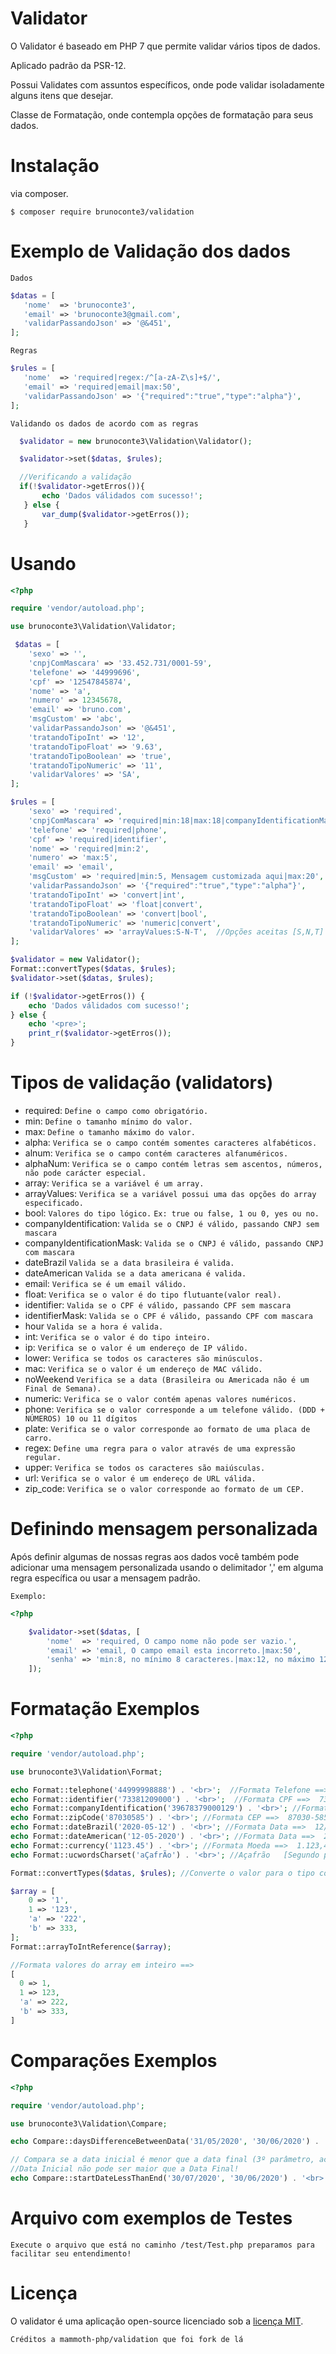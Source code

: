 # Validator

O Validator é baseado em PHP 7 que permite validar vários tipos de dados.

Aplicado padrão da PSR-12.

Possui Validates com assuntos específicos, onde pode validar isoladamente alguns itens que desejar.

Classe de Formatação, onde contempla opções de formatação para seus dados.

# Instalação

via composer.

```
$ composer require brunoconte3/validation
```

# Exemplo de Validação dos dados

`Dados`

```php
$datas = [
   'nome'  => 'brunoconte3',
   'email' => 'brunoconte3@gmail.com',
   'validarPassandoJson' => '@&451',
];
```

`Regras`

```php
$rules = [
   'nome'  => 'required|regex:/^[a-zA-Z\s]+$/',
   'email' => 'required|email|max:50',
   'validarPassandoJson' => '{"required":"true","type":"alpha"}',
];
```

`Validando os dados de acordo com as regras`

```php
  $validator = new brunoconte3\Validation\Validator();

  $validator->set($datas, $rules);

  //Verificando a validação
  if(!$validator->getErros()){
       echo 'Dados válidados com sucesso!';
   } else {
       var_dump($validator->getErros());
   }
```

# Usando

```php
<?php

require 'vendor/autoload.php';

use brunoconte3\Validation\Validator;

 $datas = [
    'sexo' => '',
    'cnpjComMascara' => '33.452.731/0001-59',
    'telefone' => '44999696',
    'cpf' => '12547845874',
    'nome' => 'a',
    'numero' => 12345678,
    'email' => 'bruno.com',
    'msgCustom' => 'abc',
    'validarPassandoJson' => '@&451',
    'tratandoTipoInt' => '12',
    'tratandoTipoFloat' => '9.63',
    'tratandoTipoBoolean' => 'true',
    'tratandoTipoNumeric' => '11',
    'validarValores' => 'SA',
];

$rules = [
    'sexo' => 'required',
    'cnpjComMascara' => 'required|min:18|max:18|companyIdentificationMask',
    'telefone' => 'required|phone',
    'cpf' => 'required|identifier',
    'nome' => 'required|min:2',
    'numero' => 'max:5',
    'email' => 'email',
    'msgCustom' => 'required|min:5, Mensagem customizada aqui|max:20',
    'validarPassandoJson' => '{"required":"true","type":"alpha"}',
    'tratandoTipoInt' => 'convert|int',
    'tratandoTipoFloat' => 'float|convert',
    'tratandoTipoBoolean' => 'convert|bool',
    'tratandoTipoNumeric' => 'numeric|convert',
    'validarValores' => 'arrayValues:S-N-T',  //Opções aceitas [S,N,T]
];

$validator = new Validator();
Format::convertTypes($datas, $rules);
$validator->set($datas, $rules);

if (!$validator->getErros()) {
    echo 'Dados válidados com sucesso!';
} else {
    echo '<pre>';
    print_r($validator->getErros());
}
```

# Tipos de validação (validators)

- required: `Define o campo como obrigatório.`
- min: `Define o tamanho mínimo do valor.`
- max: `Define o tamanho máximo do valor.`
- alpha: `Verifica se o campo contém somentes caracteres alfabéticos.`
- alnum: `Verifica se o campo contém caracteres alfanuméricos.`
- alphaNum: `Verifica se o campo contém letras sem ascentos, números, não pode carácter especial.`
- array: `Verifica se a variável é um array.`
- arrayValues: `Verifica se a variável possui uma das opções do array especificado.`
- bool: `Valores do tipo lógico.` `Ex: true ou false, 1 ou 0, yes ou no.`
- companyIdentification: `Valida se o CNPJ é válido, passando CNPJ sem mascara`
- companyIdentificationMask: `Valida se o CNPJ é válido, passando CNPJ com mascara`
- dateBrazil `Valida se a data brasileira é valida.`
- dateAmerican `Valida se a data americana é valida.`
- email: `Verifica se é um email válido.`
- float: `Verifica se o valor é do tipo flutuante(valor real).`
- identifier: `Valida se o CPF é válido, passando CPF sem mascara`
- identifierMask: `Valida se o CPF é válido, passando CPF com mascara`
- hour `Valida se a hora é valida.`
- int: `Verifica se o valor é do tipo inteiro.`
- ip: `Verifica se o valor é um endereço de IP válido.`
- lower: `Verifica se todos os caracteres são minúsculos.`
- mac: `Verifica se o valor é um endereço de MAC válido.`
- noWeekend `Verifica se a data (Brasileira ou Americada não é um Final de Semana).`
- numeric: `Verifica se o valor contém apenas valores numéricos.`
- phone: `Verifica se o valor corresponde a um telefone válido. (DDD + NÚMEROS) 10 ou 11 dígitos`
- plate: `Verifica se o valor corresponde ao formato de uma placa de carro.`
- regex: `Define uma regra para o valor através de uma expressão regular.`
- upper: `Verifica se todos os caracteres são maiúsculas.`
- url: `Verifica se o valor é um endereço de URL válida.`
- zip_code: `Verifica se o valor corresponde ao formato de um CEP.`

# Definindo mensagem personalizada

Após definir algumas de nossas regras aos dados você também pode adicionar uma mensagem personalizada usando o delimitador ',' em alguma regra específica ou usar a mensagem padrão.

`Exemplo:`

```php
<?php

    $validator->set($datas, [
        'nome'  => 'required, O campo nome não pode ser vazio.',
        'email' => 'email, O campo email esta incorreto.|max:50',
        'senha' => 'min:8, no mínimo 8 caracteres.|max:12, no máximo 12 caracteres.',
    ]);
```

# Formatação Exemplos

```php
<?php

require 'vendor/autoload.php';

use brunoconte3\Validation\Format;

echo Format::telephone('44999998888') . '<br>';  //Formata Telefone ==> (44) 99999-8888
echo Format::identifier('73381209000') . '<br>';  //Formata CPF ==>  733.812.090-00
echo Format::companyIdentification('39678379000129') . '<br>'; //Formata CNPJ ==> 39.678.379/0001-29
echo Format::zipCode('87030585') . '<br>'; //Formata CEP ==>  87030-585
echo Format::dateBrazil('2020-05-12') . '<br>'; //Formata Data ==>  12/05/2020
echo Format::dateAmerican('12-05-2020') . '<br>'; //Formata Data ==>  2020-05-12
echo Format::currency('1123.45') . '<br>'; //Formata Moeda ==>  1.123,45
echo Format::ucwordsCharset('aÇafrÃo') . '<br>'; //Açafrão   [Segundo parametro escolhe o charset, UTF-8 default];

Format::convertTypes($datas, $rules); //Converte o valor para o tipo correto dele ['bool', 'float', 'int', 'numeric',]

$array = [
    0 => '1',
    1 => '123',
    'a' => '222',
    'b' => 333,
];
Format::arrayToIntReference($array);

//Formata valores do array em inteiro ==>
[
  0 => 1,
  1 => 123,
  'a' => 222,
  'b' => 333,
]
```

# Comparações Exemplos

```php
<?php

require 'vendor/autoload.php';

use brunoconte3\Validation\Compare;

echo Compare::daysDifferenceBetweenData('31/05/2020', '30/06/2020') . '<br>'; // Retorna +30 (+30 dias de diferença)

// Compara se a data inicial é menor que a data final (3º parâmetro, aceita mensagem customizada)
//Data Inicial não pode ser maior que a Data Final!
echo Compare::startDateLessThanEnd('30/07/2020', '30/06/2020') . '<br>'; //Aceita data Americana também

```

# Arquivo com exemplos de Testes

`Execute o arquivo que está no caminho /test/Test.php preparamos para facilitar seu entendimento!`

# Licença

O validator é uma aplicação open-source licenciado sob a [licença MIT](https://opensource.org/licenses/MIT).

`Créditos a mammoth-php/validation que foi fork de lá`

